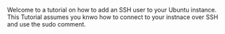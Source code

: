 Welcome to a tutorial on how to add an SSH user to your Ubuntu instance.
This Tutorial assumes you knwo how to connect to your instnace over SSH and use the sudo comment.

